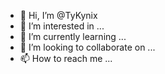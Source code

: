 - 👋 Hi, I’m @TyKynix
- 👀 I’m interested in ...
- 🌱 I’m currently learning ...
- 💞️ I’m looking to collaborate on ...
- 📫 How to reach me ...

<!---
TyKynix/TyKynix is a ✨ special ✨ repository because its `README.md` (this file) appears on your GitHub profile.
You can click the Preview link to take a look at your changes.
--->
